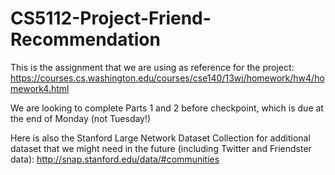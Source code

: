 # CS5112-Project-Friend-Recommendation
This is the assignment that we are using as reference for the project: https://courses.cs.washington.edu/courses/cse140/13wi/homework/hw4/homework4.html

We are looking to complete Parts 1 and 2 before checkpoint, which is due at the end of Monday (not Tuesday!)

Here is also the Stanford Large Network Dataset Collection for additional dataset that we might need in the future (including Twitter and Friendster data): http://snap.stanford.edu/data/#communities
